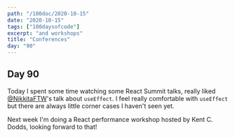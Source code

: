 ```yaml
---
path: "/100doc/2020-10-15"
date: "2020-10-15"
tags: ["100daysofcode"]
excerpt: "and workshops"
title: "Conferences"
day: "90"
---
```


## Day 90

Today I spent some time watching some React Summit talks, really liked [@NikkitaFTW]()'s talk about `useEffect`. I feel really comfortable with `useEffect` but there are always little corner cases I haven't seen yet.

Next week I'm doing a React performance workshop hosted by Kent C. Dodds, looking forward to that!